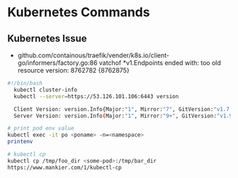# Kubernetes Commands




## Kubernetes Issue

* github.com/containous/traefik/vender/k8s.io/client-go/informers/factory.go:86 vatchof *v1.Endpoints ended with: too old resource version: 8762782 {8762875}

```bash
#!/bin/bash
  kubectl cluster-info
  kubectl --server=https://53.126.101.106:6443 version

  Client Version: version.Info{Major:"1", Mirror:"7", GitVersion:"v1.7.7",GitCommit:"$Format:%H$",GitTreeState:"not a git tree","BuildDate":"2017-11-03T09:30:19Z", GovVersion:"go1.8.5",Compiler:"gc",Platform:"linux/amd64"}
  Server Version: version.Info(Major:"1", Mirror:"9+", GitVersion:"v1.9.11-dhc",GitCommit:"1bfeeb5f212146a22dc787b73e109-e5bccef13d,GitTreeState",GitTreeState"dirty",BuildDate:"2018-10-02T05:55:34Z",GoVersion:"go1.9.3",Complier:"gc",Platform:"linux/amd64")

# print pod env value
kubectl exec -it po <poname> -n=<namespace>
printenv

# kubectl cp
kubectl cp /tmp/foo_dir <some-pod>:/tmp/bar_dir
https://www.mankier.com/1/kubectl-cp
```
